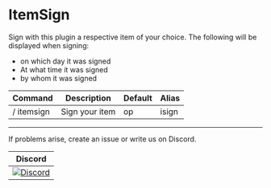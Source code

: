 # ItemSign

Sign with this plugin a respective item of your choice.
The following will be displayed when signing:
- on which day it was signed
- At what time it was signed
- by whom it was signed

Command | Description | Default | Alias
--------- | ------------------- | ------- | ------
/ itemsign | Sign your item | op | isign

----------------

If problems arise, create an issue or write us on Discord.

| Discord |
| :---: |
[![Discord](https://img.shields.io/discord/427472879072968714.svg?style=flat-square&label=discord&colorB=7289da)](https://discord.gg/Ce2aY25) |